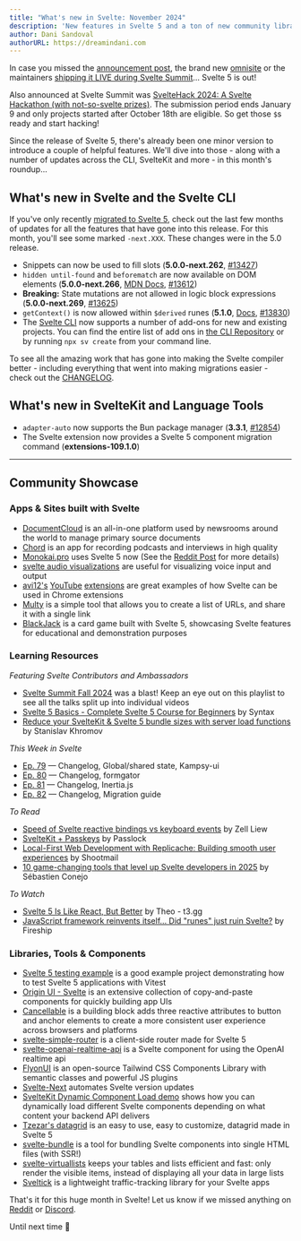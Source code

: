 ```yaml
---
title: "What's new in Svelte: November 2024"
description: 'New features in Svelte 5 and a ton of new community libraries'
author: Dani Sandoval
authorURL: https://dreamindani.com
---
```


In case you missed the [announcement post](https://svelte.dev/blog/svelte-5-is-alive), the brand new [omnisite](https://svelte.dev/blog/the-omnisite) or the maintainers [shipping it LIVE during Svelte Summit](https://www.youtube.com/live/fAPFsRP-mbc?si=Atd1WNpoMddssSna&t=13084)... Svelte 5 is out!

Also announced at Svelte Summit was [SvelteHack 2024: A Svelte Hackathon (with not-so-svelte prizes)](https://hack.sveltesociety.dev/2024). The submission period ends January 9 and only projects started after October 18th are eligible. So get those `$`s ready and start hacking!

Since the release of Svelte 5, there's already been one minor version to introduce a couple of helpful features. We'll dive into those - along with a number of updates across the CLI, SvelteKit and more - in this month's roundup...

## What's new in Svelte and the Svelte CLI
If you've only recently [migrated to Svelte 5](https://svelte.dev/docs/svelte/v5-migration-guide), check out the last few months of updates for all the features that have gone into this release. For this month, you'll see some marked `-next.XXX`. These changes were in the 5.0 release.

- Snippets can now be used to fill slots (**5.0.0-next.262**, [#13427](https://github.com/sveltejs/svelte/pull/13427))
- `hidden until-found` and `beforematch` are now available on DOM elements (**5.0.0-next.266**, [MDN Docs](https://developer.mozilla.org/en-US/docs/Web/HTML/Global_attributes/hidden#using_until-found), [#13612](https://github.com/sveltejs/svelte/pull/13612))
- **Breaking:** State mutations are not allowed in logic block expressions (**5.0.0-next.269**, [#13625](https://github.com/sveltejs/svelte/pull/13625))
- `getContext()` is now allowed within `$derived` runes (**5.1.0**, [Docs](https://svelte.dev/docs/svelte/derived), [#13830](https://github.com/sveltejs/svelte/pull/13830))
- The [Svelte CLI](https://svelte.dev/blog/sv-the-svelte-cli) now supports a number of add-ons for new and existing projects. You can find the entire list of add ons in [the CLI Repository](https://github.com/sveltejs/cli) or by running `npx sv create` from your command line.


To see all the amazing work that has gone into making the Svelte compiler better - including everything that went into making migrations easier - check out the [CHANGELOG](https://github.com/sveltejs/svelte/blob/main/packages/svelte/CHANGELOG.md).

## What's new in SvelteKit and Language Tools

- `adapter-auto` now supports the Bun package manager (**3.3.1**, [#12854](https://github.com/sveltejs/kit/pull/12854))
- The Svelte extension now provides a Svelte 5 component migration command (**extensions-109.1.0**)

---

## Community Showcase

### Apps & Sites built with Svelte

- [DocumentCloud](https://github.com/MuckRock/documentcloud-frontend/tree/sveltekit) is an all-in-one platform used by newsrooms around the world to manage primary source documents
- [Chord](https://chord.fm/) is an app for recording podcasts and interviews in high quality
- [Monokai.pro](https://monokai.pro/) uses Svelte 5 now (See the [Reddit Post](https://www.reddit.com/r/sveltejs/comments/1gd87ej/monokaipro_uses_svelte_5_now/) for more details)
- [svelte audio visualizations](https://github.com/flo-bit/svelte-audio-visualizations) are useful for visualizing voice input and output
- [avi12's](https://chromewebstore.google.com/detail/youtube-auto-hd-+-fps/fcphghnknhkimeagdglkljinmpbagone) [YouTube](https://chromewebstore.google.com/detail/youtube-time-manager/fpoooibdndpjcnoodfionoeakeojdjaj) [extensions](https://chromewebstore.google.com/detail/youtube-like-dislike-shor/fdkpkpelkkdkjhpacficichkfifijipc) are great examples of how Svelte can be used in Chrome extensions
- [Multy](https://multy.me/) is a simple tool that allows you to create a list of URLs, and share it with a single link
- [BlackJack](https://github.com/baterson/blackjack-svelte-5) is a card game built with Svelte 5, showcasing Svelte features for educational and demonstration purposes

### Learning Resources

_Featuring Svelte Contributors and Ambassadors_

- [Svelte Summit Fall 2024](https://www.youtube.com/watch?v=fAPFsRP-mbc&list=PL8bMgX1kyZTg28nrVEDoyRTQFWweUR6fn) was a blast! Keep an eye out on this playlist to see all the talks split up into individual videos
- [Svelte 5 Basics - Complete Svelte 5 Course for Beginners](https://www.youtube.com/watch?v=8DQailPy3q8) by Syntax
- [Reduce your SvelteKit & Svelte 5 bundle sizes with server load functions](https://www.youtube.com/watch?v=8Sy04DGbJV8) by Stanislav Khromov

_This Week in Svelte_

- [Ep. 79](https://www.youtube.com/watch?v=wlngWKmIShA) — Changelog, Global/shared state, Kampsy-ui
- [Ep. 80](https://www.youtube.com/watch?v=SHBxjWtlv4A) — Changelog, formgator
- [Ep. 81](https://www.youtube.com/watch?v=xnNARAcjl9w) — Changelog, Inertia.js
- [Ep. 82](https://www.youtube.com/watch?v=CS2Nuwdwvi0) — Changelog, Migration guide

_To Read_

- [Speed of Svelte reactive bindings vs keyboard events](https://zellwk.com/blog/svelte-reactive-bindings-speed/) by Zell Liew
- [SvelteKit + Passkeys](https://passlock.dev/blog/passkeys/sveltekit-passkeys) by Passlock
- [Local-First Web Development with Replicache: Building smooth user experiences](https://shootmail.app/blog/local-first-web-development-with-replicache) by Shootmail
- [10 game-changing tools that level up Svelte developers in 2025](https://dev.to/sebconejo/10-game-changing-tools-that-level-up-svelte-developers-in-2025-14g3) by Sébastien Conejo

_To Watch_

- [Svelte 5 Is Like React, But Better](https://www.youtube.com/watch?v=31CyquY8RNE) by Theo - t3․gg
- [JavaScript framework reinvents itself… Did "runes" just ruin Svelte?](https://www.youtube.com/watch?v=aYyZUDFZTrM) by Fireship

### Libraries, Tools & Components

- [Svelte 5 testing example](https://github.com/PaoloTorregroza/weather-testing) is a good example project demonstrating how to test Svelte 5 applications with Vitest
- [Origin UI - Svelte](https://originui-svelte.pages.dev/) is an extensive collection of copy-and-paste components for quickly building app UIs
- [Cancellable](https://choco-ui.com/blocks/cancellable) is a building block adds three reactive attributes to button and anchor elements to create a more consistent user experience across browsers and platforms
- [svelte-simple-router](https://github.com/dvcol/svelte-simple-router) is a client-side router made for Svelte 5
- [svelte-openai-realtime-api](https://github.com/flo-bit/svelte-openai-realtime-api) is a Svelte component for using the OpenAI realtime api
- [FlyonUI](https://github.com/themeselection/flyonui) is an open-source Tailwind CSS Components Library with semantic classes and powerful JS plugins
- [Svelte-Next](https://svelte-next.codewithshin.com/) automates Svelte version updates
- [SvelteKit Dynamic Component Load demo](https://github.com/khromov/sveltekit-dynamic-component-load-demo/#sveltekit-dynamic-component-load-demo) shows how you can dynamically load different Svelte components depending on what content your backend API delivers
- [Tzezar's datagrid](https://github.com/tzezar/datagrid) is an easy to use, easy to customize, datagrid made in Svelte 5
- [svelte-bundle](https://github.com/uhteddy/svelte-bundle) is a tool for bundling Svelte components into single HTML files (with SSR!)
- [svelte-virtuallists](https://github.com/orefalo/svelte-virtuallists) keeps your tables and lists efficient and fast: only render the visible items, instead of displaying all your data in large lists
- [Sveltick](https://www.npmjs.com/package/sveltick) is a lightweight traffic-tracking library for your Svelte apps

That's it for this huge month in Svelte! Let us know if we missed anything on [Reddit](https://www.reddit.com/r/sveltejs/) or [Discord](https://discord.gg/svelte).

Until next time 👋
